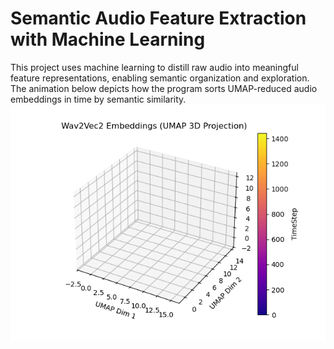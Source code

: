 # Semantic Audio Feature Extraction with Machine Learning

This project uses machine learning to distill raw audio into meaningful feature representations, enabling semantic organization and exploration. The animation below depicts how the program sorts UMAP-reduced audio embeddings in time by semantic similarity.
![Animated embedding](media/embedding_animation.gif)
